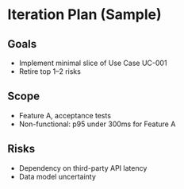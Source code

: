 # Iteration Plan (Sample)

## Goals
- Implement minimal slice of Use Case UC-001
- Retire top 1–2 risks

## Scope
- Feature A, acceptance tests
- Non-functional: p95 under 300ms for Feature A

## Risks
- Dependency on third-party API latency
- Data model uncertainty

